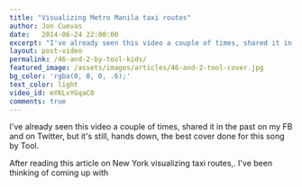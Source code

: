 ```yaml
---
title: "Visualizing Metro Manila taxi routes"
author: Jon Cuevas
date:   2014-06-24 22:00:00
excerpt: "I've already seen this video a couple of times, shared it in the past on my FB and on Twitter, but it's still, hands down, the best cover done for this song by Tool."
layout: post-video
permalink: /46-and-2-by-tool-kids/
featured_image: /assets/images/articles/46-and-2-tool-cover.jpg
bg_color: 'rgba(0, 0, 0, .6);'
text_color: light
video_id: mYKLvYGqaC0
comments: true
---
```

<p class="lead">I've already seen this video a couple of times, shared it in the past on my FB and on Twitter, but it's still, hands down, the best cover done for this song by Tool.</p>

After reading this article on New York visualizing taxi routes,. I've been thinking of coming up with 

[1]: http://motherboard.vice.com/en_us/read/new-york-citys-amazing-taxi-map-shows-the-promise-and-pitfalls-of-big-data
[2]: https://aaronokeefe.bandcamp.com/

